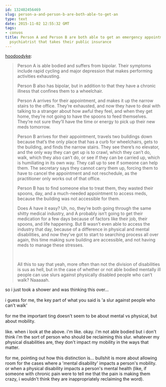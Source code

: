 ```yaml
---
id: 132402456469
slug: person-a-and-person-b-are-both-able-to-get-an
type: text
date: 2015-11-02 12:55:32 GMT
tags:
- convos
title: Person A and Person B are both able to get an emergency appointment with a
  psychiatrist that takes their public insurance
---
```

<p><a class="tumblr_blog" href="http://hoodoodyke.tumblr.com/post/132399850594">hoodoodyke</a>:</p>
<blockquote>
<p>Person A is able bodied and suffers from bipolar. Their symptoms include rapid cycling and major depression that makes performing activities exhausting.</p>
<p>Person B also has bipolar, but in addition to that they have a chronic illness that confines them to a wheelchair.</p>
<p>Person A arrives for their appointment, and makes it up the narrow stairs to the office. They’re exhausted, and now they have to deal with talking to a stranger about how awful they feel, and when they get home, they’re not going to have the spoons to feed themselves. They’re not sure they’ll have the time or energy to pick up their new meds tomorrow.</p>
<p>Person B arrives for their appointment, travels two buildings down because that’s the only place that has a curb for wheelchairs, gets to the building, and finds the narrow stairs. They see there’s no elevator, and the only way they can get up is to crawl, which they can’t do, walk, which they also can’t do, or see if they can be carried up, which is humiliating in its own way. They call up to see if someone can help them. The secretary says they cannot carry them up, forcing them to have to cancel the appointment and not reschedule, as the practitioner only works out of that office.</p>
<p>Person B has to find someone else to treat them, they wasted their spoons, day, and a much-needed appointment to access meds, because the building was not accessible for them. </p>
<p>Does A have it easy? Uh, no, they’re both going through the same shitty medical industry, and A probably isn’t going to get their medication for a few days because of factors like their job, their spoons, and life happening. But B wasn’t even able to access the industry that day, because of a difference in physical and mental disabilities, and now they’ve got to start to searching process all over again, this time making sure building are accessible, and not having meds to manage these stresses.</p>
<p><br></p>
<p>All this to say that yeah, more often than not the division of disabilities is sus as hell, but in the case of whether or not able bodied mentally ill people can use slurs against physically disabled people who can’t walk? Naaaaah. </p>
</blockquote>

<p>so i just took a shower and was thinking this over...<br/><br/>i guess for me, the key part of what you said is 'a slur against people who can't walk'<br/><br/>for me the important ting doesn't seem to be about mental vs physical, but about mobility.<br/><br/>like. when i look at the above. i'm like. okay. i'm not able bodied but i don't think i'm the sort of person who should be reclaiming this slur. whatever my physical disabilities are, they don't impact my mobility in the ways that matter.<br/><br/>for me, pointing out how this distinction is... bullshit is more about allowing room for the cases where a 'mental disability' impacts a person's mobility. or when a physical disability impacts a person's mental health (like, if someone with chronic pain were to tell me that the pain is making them crazy, i wouldn't think they are inappropriately reclaiming the word).</p>